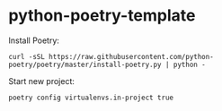 # python-poetry-template

Install Poetry:
```
curl -sSL https://raw.githubusercontent.com/python-poetry/poetry/master/install-poetry.py | python -
```


Start new project:
```
poetry config virtualenvs.in-project true
```
